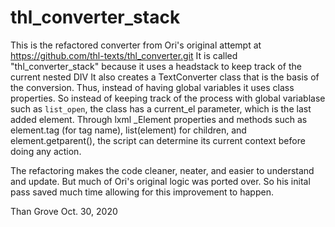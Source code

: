 # thl_converter_stack

This is the refactored converter from Ori's original attempt at https://github.com/thl-texts/thl_converter.git
It is called "thl_converter_stack" because it uses a headstack to keep track of the current nested DIV
It also creates a TextConverter class that is the basis of the conversion. Thus, instead of having global
variables it uses class properties. So instead of keeping track of the process with global variablase such as 
`list_open`, the class has a current_el parameter, which is the last added element. Through lxml _Element properties
and methods such as element.tag (for tag name), list(element) for children, and element.getparent(), the script can 
determine its current context before doing any action.

The refactoring makes the code cleaner, neater, and easier to understand and update. But much of Ori's original logic
was ported over. So his inital pass saved much time allowing for this improvement to happen.

Than Grove
Oct. 30, 2020
